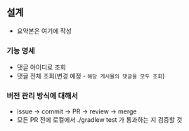 ## 설계
- 요약본은 여기에 작성

### 기능 명세
- 댓글 아이디로 조회
- 댓글 전체 조회(변경 예정 - `해당 게시물의 댓글을 모두 조회`)

### 버전 관리 방식에 대해서
- issue -> commit -> PR -> review -> merge
- 모든 PR 전에 로컬에서 ./gradlew test 가 통과하는 지 검증할 것